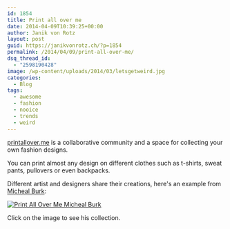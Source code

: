 ```yaml
---
id: 1854
title: Print all over me
date: 2014-04-09T10:39:25+00:00
author: Janik von Rotz
layout: post
guid: https://janikvonrotz.ch/?p=1854
permalink: /2014/04/09/print-all-over-me/
dsq_thread_id:
  - "2598190428"
image: /wp-content/uploads/2014/03/letsgetweird.jpg
categories:
  - Blog
tags:
  - awesome
  - fashion
  - nooice
  - trends
  - weird
---
```

[printallover.me](http://printallover.me/) is a collaborative community and a space for collecting your own fashion designs.

You can print almost any design on different clothes such as t-shirts, sweat pants, pullovers or even backpacks.
<!--more-->
Different artist and designers share their creations, here's an example from [Micheal Burk](http://www.michael-burk.com/):

<a href="http://printallover.me/collections/michael-burk">![Print All Over Me Micheal Burk](https://janikvonrotz.ch/wp-content/uploads/2014/04/Print-All-Over-Me-Micheal-Burk.gif)</a>

Click on the image to see his collection.
